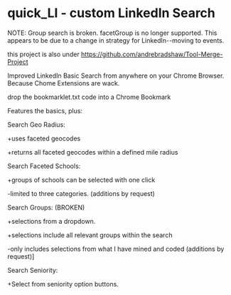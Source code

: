 # quick_LI - custom LinkedIn Search
NOTE: Group search is broken. facetGroup is no longer supported. This appears to be due to a change in strategy for LinkedIn--moving to events.

this project is also under https://github.com/andrebradshaw/Tool-Merge-Project



Improved LinkedIn Basic Search from anywhere on your Chrome Browser. Because Chome Extensions are wack.

drop the bookmarklet.txt code into a Chrome Bookmark 

Features the basics, plus:


Search Geo Radius: 

+uses faceted geocodes

+returns all faceted geocodes within a defined mile radius



Search Faceted Schools:

+groups of schools can be selected with one click

-limited to three categories. (additions by request)



Search Groups: (BROKEN)

+selections from a dropdown. 

+selections include all relevant groups within the search

-only includes selections from what I have mined and coded (additions by request)]



Search Seniority:

+Select from seniority option buttons. 

